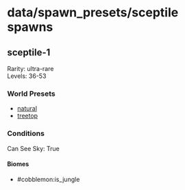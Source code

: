 # data/spawn_presets/sceptile spawns  
  
## sceptile-1  
Rarity: ultra-rare  
Levels: 36-53  
  
### World Presets  
* [natural](/data/spawn_data/natural.md)  
* [treetop](/data/spawn_data/treetop.md)  
  
### Conditions  
Can See Sky: True  
  
#### Biomes  
  * #cobblemon:is_jungle
  
